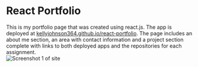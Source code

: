 # React Portfolio

This is my portfolio page that was created using react.js.  The app is deployed at [kellyjohnson364.github.io/react-portfolio](https://kellyjohnson364.github.io/react-portfolio/).  The page includes an about me section, an area with contact information and a project section complete with links to both deployed apps and the repositories for each assignment.  
![Screenshot 1 of site](./images/screenshot-1.png)